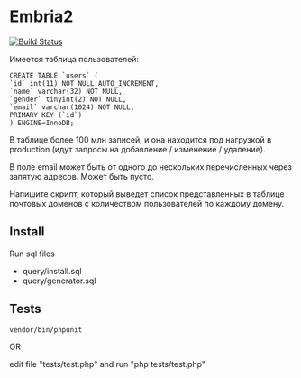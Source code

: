 Embria2
=======
[![Build Status](https://travis-ci.org/jumper423/embria2.svg?branch=master)](https://travis-ci.org/jumper423/embria2)

Имеется таблица пользователей:
```
CREATE TABLE `users` (
`id` int(11) NOT NULL AUTO_INCREMENT,
`name` varchar(32) NOT NULL,
`gender` tinyint(2) NOT NULL,
`email` varchar(1024) NOT NULL,
PRIMARY KEY (`id`)
) ENGINE=InnoDB;
```
В таблице более 100 млн записей, и она находится под нагрузкой в production (идут запросы на добавление / изменение / удаление).

В поле email может быть от одного до нескольких перечисленных через запятую адресов. Может быть пусто.

Напишите скрипт, который выведет список представленных в таблице почтовых доменов с количеством пользователей по каждому домену.


## Install

Run sql files
* query/install.sql
* query/generator.sql

## Tests
```
vendor/bin/phpunit 
```

OR 

edit file "tests/test.php" and run "php tests/test.php" 